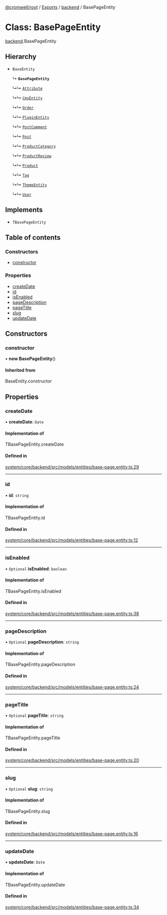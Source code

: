 [@cromwell/root](../README.md) / [Exports](../modules.md) / [backend](../modules/backend.md) / BasePageEntity

# Class: BasePageEntity

[backend](../modules/backend.md).BasePageEntity

## Hierarchy

- `BaseEntity`

  ↳ **`BasePageEntity`**

  ↳↳ [`Attribute`](backend.Attribute.md)

  ↳↳ [`CmsEntity`](backend.CmsEntity.md)

  ↳↳ [`Order`](backend.Order.md)

  ↳↳ [`PluginEntity`](backend.PluginEntity.md)

  ↳↳ [`PostComment`](backend.PostComment.md)

  ↳↳ [`Post`](backend.Post.md)

  ↳↳ [`ProductCategory`](backend.ProductCategory.md)

  ↳↳ [`ProductReview`](backend.ProductReview.md)

  ↳↳ [`Product`](backend.Product.md)

  ↳↳ [`Tag`](backend.Tag.md)

  ↳↳ [`ThemeEntity`](backend.ThemeEntity.md)

  ↳↳ [`User`](backend.User.md)

## Implements

- `TBasePageEntity`

## Table of contents

### Constructors

- [constructor](#constructor)

### Properties

- [createDate](#createdate)
- [id](#id)
- [isEnabled](#isenabled)
- [pageDescription](#pagedescription)
- [pageTitle](#pagetitle)
- [slug](#slug)
- [updateDate](#updatedate)

## Constructors

### constructor

• **new BasePageEntity**()

#### Inherited from

BaseEntity.constructor

## Properties

### createDate

• **createDate**: `Date`

#### Implementation of

TBasePageEntity.createDate

#### Defined in

[system/core/backend/src/models/entities/base-page.entity.ts:29](https://github.com/CromwellCMS/Cromwell/blob/master/system/core/backend/src/models/entities/base-page.entity.ts#L29)

___

### id

• **id**: `string`

#### Implementation of

TBasePageEntity.id

#### Defined in

[system/core/backend/src/models/entities/base-page.entity.ts:12](https://github.com/CromwellCMS/Cromwell/blob/master/system/core/backend/src/models/entities/base-page.entity.ts#L12)

___

### isEnabled

• `Optional` **isEnabled**: `boolean`

#### Implementation of

TBasePageEntity.isEnabled

#### Defined in

[system/core/backend/src/models/entities/base-page.entity.ts:38](https://github.com/CromwellCMS/Cromwell/blob/master/system/core/backend/src/models/entities/base-page.entity.ts#L38)

___

### pageDescription

• `Optional` **pageDescription**: `string`

#### Implementation of

TBasePageEntity.pageDescription

#### Defined in

[system/core/backend/src/models/entities/base-page.entity.ts:24](https://github.com/CromwellCMS/Cromwell/blob/master/system/core/backend/src/models/entities/base-page.entity.ts#L24)

___

### pageTitle

• `Optional` **pageTitle**: `string`

#### Implementation of

TBasePageEntity.pageTitle

#### Defined in

[system/core/backend/src/models/entities/base-page.entity.ts:20](https://github.com/CromwellCMS/Cromwell/blob/master/system/core/backend/src/models/entities/base-page.entity.ts#L20)

___

### slug

• `Optional` **slug**: `string`

#### Implementation of

TBasePageEntity.slug

#### Defined in

[system/core/backend/src/models/entities/base-page.entity.ts:16](https://github.com/CromwellCMS/Cromwell/blob/master/system/core/backend/src/models/entities/base-page.entity.ts#L16)

___

### updateDate

• **updateDate**: `Date`

#### Implementation of

TBasePageEntity.updateDate

#### Defined in

[system/core/backend/src/models/entities/base-page.entity.ts:34](https://github.com/CromwellCMS/Cromwell/blob/master/system/core/backend/src/models/entities/base-page.entity.ts#L34)
